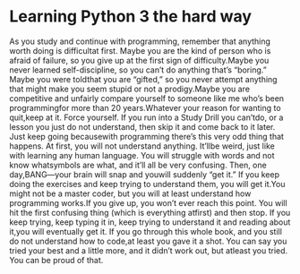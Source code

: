 # Learning Python 3 the hard way

As you study and continue with programming, remember that anything worth doing is difficultat first. Maybe you are the kind of person who is afraid of failure, so you give up at the first sign of difficulty.Maybe you never learned self-discipline, so you can’t do anything that’s “boring.” Maybe you were toldthat you are “gifted,” so you never attempt anything that might make you seem stupid or not a prodigy.Maybe you are competitive and unfairly compare yourself to someone like me who’s been programmingfor more than 20 years.Whatever your reason for wanting to quit,keep at it. Force yourself. If you run into a Study Drill you can’tdo, or a lesson you just do not understand, then skip it and come back to it later. Just keep going becausewith programming there’s this very odd thing that happens. At first, you will not understand anything. It’llbe weird, just like with learning any human language. You will struggle with words and not know whatsymbols are what, and it’ll all be very confusing. Then, one day,BANG—your brain will snap and youwill suddenly “get it.” If you keep doing the exercises and keep trying to understand them, you will get it.You might not be a master coder, but you will at least understand how programming works.If you give up, you won’t ever reach this point. You will hit the first confusing thing (which is everything atfirst) and then stop. If you keep trying, keep typing it in, keep trying to understand it and reading about it,you will eventually get it. If you go through this whole book, and you still do not understand how to code,at least you gave it a shot. You can say you tried your best and a little more, and it didn’t work out, but atleast you tried. You can be proud of that.
